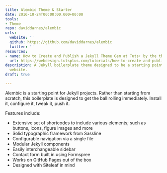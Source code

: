 ```yaml
---
title: Alembic Theme & Starter
date: 2016-10-24T00:00:00.000+00:00
tools:
- Theme
repo: daviddarnes/alembic
urls:
  website: ''
  github: https://github.com/daviddarnes/alembic
  twitter: ''
resources:
- name: How to Create and Publish a Jekyll Theme Gem at Tuts+ by the theme's author
  url: https://webdesign.tutsplus.com/tutorials/how-to-create-and-publish-a-jekyll-theme-gem--cms-27475
description: A Jekyll boilerplate theme designed to be a starting point for any Jekyll
  website.
draft: true

---
```

Alembic is a starting point for Jekyll projects. Rather than starting from scratch, this boilerplate is designed to get the ball rolling immediately. Install it, configure it, tweak it, push it.

Features include:

* Extensive set of shortcodes to include various elements; such as buttons, icons, figure images and more
* Solid typographic framework from Sassline
* Configurable navigation via a single file
* Modular Jekyll components
* Easily interchangeable sidebar
* Contact form built in using Formspree
* Works on GitHub Pages out of the box
* Designed with Siteleaf in mind
